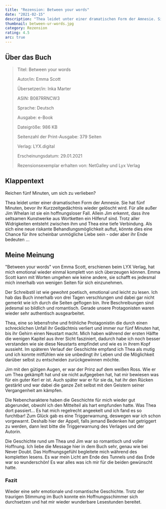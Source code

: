 ```yaml
---
title: "Rezension: Between your words"
date: "2021-02-15"
description: "Thea leidet unter einer dramatischen Form der Amnesie. Sie hat fünf Minuten, bevor ihr Kurzzeitgedächtnis wieder gelöscht wird. Für alle außer Jim Whelan ist sie ein hoffnungsloser Fall. Allein Jim erkennt, dass ihre seltsamen Kunstwerke aus Wortketten ein Hilferuf sind. Kann er alleine Thea retten?"
thumbnail: between-ur-words.jpg
category: Rezension
rating: 4.5
arc: true
---
```


## Über das Buch
> Titel: Between your words
> 
> Autor/in: Emma Scott
> 
> Übersetzer/in: Inka Marter
> 
> ASIN: B087RRNCW3
> 
> Sprache: Deutsch
> 
> Ausgabe: e-Book
> 
> Dateigröße: 986 KB
> 
> Seitenzahl der Print-Ausgabe: 379 Seiten
> 
> Verlag: LYX.digital
> 
> Erscheinungsdatum: 29.01.2021
>
> Rezensionsexemplar erhalten von: NetGalley und Lyx Verlag

## Klappentext
Reichen fünf Minuten, um sich zu verlieben?

Thea leidet unter einer dramatischen Form der Amnesie. Sie hat fünf Minuten, bevor ihr Kurzzeitgedächtnis wieder gelöscht wird. Für alle außer Jim Whelan ist sie ein hoffnungsloser Fall. Allein Jim erkennt, dass ihre seltsamen Kunstwerke aus Wortketten ein Hilferuf sind. Trotz aller Widrigkeiten entsteht zwischen ihm und Thea eine tiefe Verbindung. Als sich eine neue riskante Behandlungsmöglichkeit auftut, könnte dies eine Chance für ihre scheinbar unmögliche Liebe sein - oder aber ihr Ende bedeuten ...

## Meine Meinung
"Between your words" von Emma Scott, erschienen beim LYX Verlag, hat mich emotional wieder einmal komplett von sich überzeugen können. Emma Scott kann mit Worten umgehen wie keine andere, sie schafft es jedesmal mich innerhalb von wenigen Seiten für sich einzunehmen.

Der Schreibstil ist wie gewohnt poetisch, emotional und leicht zu lesen. Ich hab das Buch innerhalb von drei Tagen verschlungen und dabei gar nicht gemerkt wie ich durch die Seiten geflogen bin. Ihre Beschreibungen sind jedesmal so bildlich und romantisch. Gerade unsere Protagonisten waren wieder sehr authentisch ausgearbeitet.

Thea, eine so lebensfrohe und fröhliche Protagonistin die durch einen schrecklichen Unfall ihr Gedächtnis verliert und immer nur fünf Minuten hat, bis ihr Gehirn einen Neustart macht. Mich haben während der ersten Hälfte die wenigen Kapitel aus ihrer Sicht fasziniert, dadurch habe ich noch besser verstanden wie sie diese Neustarts empfindet und wie es in ihrem Kopf aussieht. Im späteren Verlauf der Geschichte empfand ich Thea als mutig und ich konnte mitfühlen wie sie unbedingt ihr Leben und die Möglichkeit darüber selbst zu entscheiden zurückgewinnen möchte.

Jim mit den gütigen Augen, er war der Prinz auf dem weißen Ross. Wie er um Thea gekämpft hat und sie nicht aufgegeben hat, hat mir bewiesen was für ein guter Kerl er ist. Auch später war er für sie da, hat ihr den Rücken gestärkt und war dabei die ganze Zeit selbst mit den Geistern seiner Vergangenheit am kämpfen.

Die Nebencharaktere haben die Geschichte für mich wieder gut abgerundet, obwohl ich den Mittelteil als hart empfunden hatte. Was Thea dort passiert... Es hat mich regelrecht angeekelt und ich fand es so furchtbar! Zum Glück gab es eine Triggerwarnung, deswegen war ich schon vorgewarnt. Deshalb hier der Appell, falls jemand Bedenken hat getriggert zu werden, dann lest bitte die Triggerwarnung des Verlages und der Autorin.

Die Geschichte rund um Thea und Jim war so romantisch und voller Hoffnung. Ich liebe die Message hier in dem Buch sehr, genau wie bei Never Doubt. Das Hoffnungsgefühl begleitete mich während des kompletten lesens. Es war mein Licht am Ende des Tunnels und das Ende war so wunderschön! Es war alles was ich mir für die beiden gewünscht hatte.

### Fazit
Wieder eine sehr emotionale und romantische Geschichte. Trotz der traurigen Stimmung im Buch konnte ein Hoffnungsschimmer sich durchsetzen und hat mir wieder wunderbare Lesestunden bereitet.